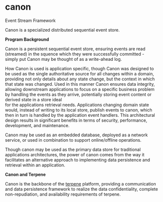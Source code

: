 canon
=====

Event Stream Framework

Canon is a specialized distributed sequential event store.  

**Program Background**

   Canon is a persistent sequential event store, ensuring events are read 
(streamed) in the squence which they were successfully committed - simply put 
Canon may be thought of as a write-ahead log. 

   How Canon is used is application specific, though Canon was designed to be used 
as the single authoritative source for all changes within a domain, providing 
not only details about any state change, but the context in which that state 
was changed.  Used in this manner Canon ensures data integrity, allowing downstream 
applications to focus on a specific business problem by handling the events as 
they arrive, potentially storing event content or derived state in a store ideal  
for the applications retrieval needs. Applications changing domain state would, instead 
of writing to its local store, publish events to canon, which then in turn is handled by 
the application event handlers.  This architectural design results in significant 
benefits in terms of security, performance, development, and maintenance.  

   Canon may be used as an embedded database, deployed as a network service, or used 
in combination to support online/offline operations.

   Though canon may be used as the primary data store for traditional applications 
architectures, the power of canon comes from the way it facilitates an 
alternative approach to implementing data persistence and retrieval within 
an application.  


**Canon and Terpene**

   Canon is the backbone of the [terpene](https://terpene.geoint.org)
platform, providing a communication and data persistence framework to realize 
the data confidentiality, complete non-repudiation, and availability 
requirements of terpene.  

